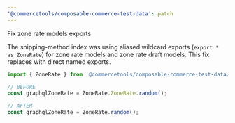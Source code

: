 ```yaml
---
'@commercetools/composable-commerce-test-data': patch
---
```


Fix zone rate models exports

The shipping-method index was using aliased wildcard exports (`export * as ZoneRate`) for zone rate models and zone rate draft models.
This fix replaces with direct named exports.

```ts
import { ZoneRate } from '@commercetools/composable-commerce-test-data/shipping-method';

// BEFORE
const graphqlZoneRate = ZoneRate.ZoneRate.random();

// AFTER
const graphqlZoneRate = ZoneRate.random();
```
